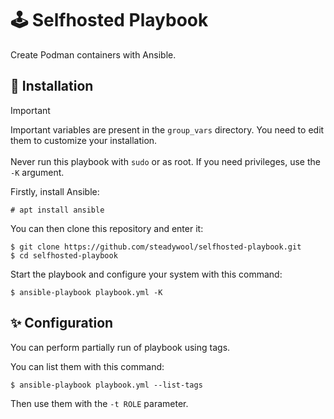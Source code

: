 # 🕹️ Selfhosted Playbook

Create Podman containers with Ansible.

## 🚀 Installation

> [!IMPORTANT]
> Important variables are present in the `group_vars` directory. You need to edit them to customize your installation. </br></br>
> Never run this playbook with `sudo` or as root. If you need privileges, use the `-K` argument.

Firstly, install Ansible:
```
# apt install ansible
```

You can then clone this repository and enter it:
```
$ git clone https://github.com/steadywool/selfhosted-playbook.git
$ cd selfhosted-playbook
```

Start the playbook and configure your system with this command:
```
$ ansible-playbook playbook.yml -K
```

## ✨ Configuration

You can perform partially run of playbook using tags.

You can list them with this command:
```
$ ansible-playbook playbook.yml --list-tags
```

Then use them with the `-t ROLE` parameter.